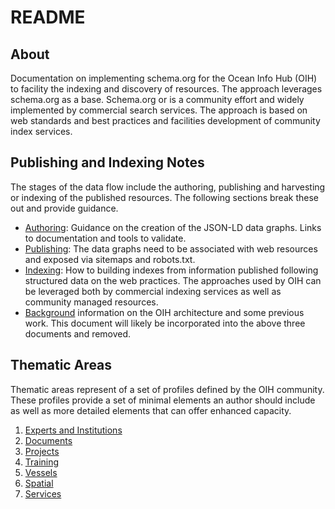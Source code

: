 # README

## About

Documentation on implementing schema.org for the Ocean Info Hub (OIH) to facility the indexing and discovery 
of resources.  The approach leverages schema.org as a base.  Schema.org or is a community effort and widely
implemented by commercial search services.  The approach is based on web standards and best practices and 
facilities development of community index services.  


## Publishing and Indexing Notes

The stages of the data flow include the authoring, publishing and harvesting or indexing of the published resources. The following sections break these out and provide guidance.

* [Authoring](./docs/authoring.md): Guidance on the creation of the JSON-LD data graphs.  Links to documentation
  and tools to validate.
* [Publishing](./docs/publishing.md):  The data graphs need to be associated with web resources and exposed
  via sitemaps and robots.txt.
* [Indexing](./docs/indexers.md): How to building indexes from information published following structured data on the web practices.  The approaches used by OIH can be leveraged both by commercial indexing services as well as community managed resources.
* [Background](./docs/background.md) information on the OIH architecture and some previous work.  This document will likely be incorporated into the above three documents and removed.

## Thematic Areas

Thematic areas represent of a set of profiles defined by the OIH community.  These profiles provide
a set of minimal elements an author should include as well as more detailed elements that can offer
enhanced capacity.

1. [Experts and Institutions](./thematics/expinst/README.md)
1. [Documents](./thematics/docs/README.md)
1. [Projects](./thematics/projects/README.md)
1. [Training](./thematics/training/README.md)
1. [Vessels](./thematics/vessels/README.md)
1. [Spatial](./thematics/spatial/README.md)
1. [Services](./thematics/services/README.md)


